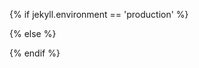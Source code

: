 {% if jekyll.environment == 'production' %}

<script src="/assets/js/concatenated.min.js?v={{ site.version }}"></script>

{% else %}

<script src="/assets/js/navigation.js?v={{ site.version }}"></script>
<script src="/assets/js/animations.js?v={{ site.version }}"></script>
<script src="https://cdn.jsdelivr.net/npm/gl-matrix@3.4.3/gl-matrix-min.js"></script>
<script type="module" src="/assets/js/visualization.js?v={{ site.version }}"></script>
<script src="/assets/js/image-lazyloader.js?v={{ site.version }}"></script>
<script src="/assets/js/zoomable.js?v={{ site.version }}"></script>

{% endif %}
